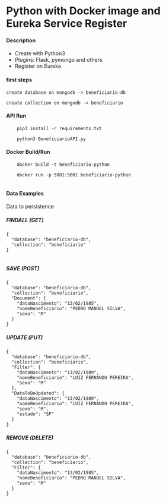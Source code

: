 # Python with Docker image and Eureka Service Register

#### Description

*   Create with Python3
*   Plugins: Flask, pymongo and others
*	Register on Eureka 


#### first steps

```shell
create database on mongodb -> beneficiario-db

create collection on mongodb -> beneficiario
```

#### API Run

```shell
	pip3 install -r requirements.txt
	
	python3 BeneficiarioAPI.py
```

#### Docker Build/Run

```shell
	docker build -t beneficiario-python 
	
	docker run -p 5001:5001 beneficiario-python
	
```

#### Data Examples

Data to persistence

##### FINDALL (GET)

```shell
{
  "database": "beneficiario-db",
  "collection": "beneficiario"
}
	
```
	
##### SAVE (POST)


```shell
{
  "database": "beneficiario-db",
  "collection": "beneficiario",
  "Document": {
    "dataNascimento": "13/02/1985",
    "nomeBeneficiario": "PEDRO MANUEL SILVA",
    "sexo": "M"
  }
}
```

##### UPDATE (PUT)


```shell
{
  "database": "beneficiario-db",
  "collection": "beneficiario",
  "Filter": {
    "dataNascimento": "13/02/1989",
    "nomeBeneficiario": "LUIZ FERNANDO PEREIRA",
    "sexo": "M"
  },
  "DataToBeUpdated": {
    "dataNascimento": "13/02/1989",
    "nomeBeneficiario": "LUIZ FERNANDO PEREIRA",
    "sexo": "M",
    "estado": "SP"
  }
}
```

##### REMOVE (DELETE)


```shell
{
  "database": "beneficiario-db",
  "collection": "beneficiario",
  "Filter": {
    "dataNascimento": "13/02/1985",
    "nomeBeneficiario": "PEDRO MANUEL SILVA",
    "sexo": "M"
  }
}
```